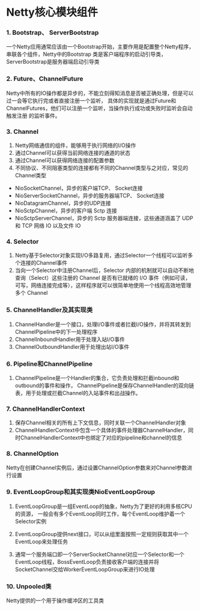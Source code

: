 # Netty核心模块组件

### 1. Bootstrap、 ServerBootstrap
一个Netty应用通常应该由一个Bootstrap开始，主要作用是配置整个Netty程序，串联各个组件，Netty中的Bootstrap
类是客户端程序的启动引导类，ServerBootstrap是服务器端启动引导类

### 2. Future、ChannelFuture
Netty中所有的IO操作都是异步的，不能立刻得知消息是否被正确处理，但是可以过一会等它执行完或者直接注册一个监听，
具体的实现就是通过Future和ChannelFutures，他们可以注册一个监听，当操作执行成功或失败时监听会自动触发注册
的监听事件。

### 3. Channel
1. Netty网络通信的组件，能够用于执行网络的I/O操作
2. 通过Channel可以获得当前网络连接的通道的状态
3. 通过Channel可以获得网络连接的配置参数
4. 不同协议、不同阻塞类型的连接都有不同的Channel类型与之对应，常见的Channel类型
 + NioSocketChannel，异步的客户端TCP、 Socket连接
 + NioServerSocketChannel，异步的服务器端TCP、 Socket连接
 + NioDatagramChannel，异步的UDP连接
 + NioSctpChannel，异步的客户端 Sctp 连接
 + NioSctpServerChannel，异步的 Sctp 服务器端连接，这些通道涵盖了 UDP 和 TCP 网络 IO 以及文件 IO

### 4. Selector
1. Netty基于Selector对象实现I/O多路复用，通过Selector一个线程可以监听多个连接的Channel事件
2. 当向一个Selector中注册Channel后，Selector 内部的机制就可以自动不断地查询（Select）这些注册的 Channel 是否有已就绪的 I/O 事件（例如可读，可写，网络连接完成等），这样程序就可以很简单地使用一个线程高效地管理多个 Channel

### 5. ChannelHandler及其实现类
1. ChannelHandler是一个接口，处理I/O事件或者拦截I/O操作，并将其转发到ChannelPipeline中的下一处理程序
2. ChannelInboundHandler用于处理入站I/O事件
3. ChannelOutboundHandler用于处理出站I/O事件


### 6. Pipeline和ChannelPipeline
1. ChannelPipeline是一个Handler的集合，它负责处理和拦截inbound和outbound的事件和操作，
ChannelPipeline是保存ChannelHandler的双向链表，用于处理或拦截Channel的入站事件和出战操作。
   

### 7. ChannelHandlerContext
1. 保存Channel相关的所有上下文信息，同时关联一个ChannelHandler对象
2. ChannelHandlerContext中包含一个具体的事件处理器ChannelHandler，同时ChannelHandlerContext中也绑定了对应的pipeline和channel的信息


### 8. ChannelOption
Netty在创建Channel实例后，通过设置ChannelOption参数来对Channel参数进行设置

### 9. EventLoopGroup和其实现类NioEventLoopGroup
1. EventLoopGroup是一组EventLoop的抽象，Netty为了更好的利用多核CPU的资源，
一般会有多个EventLoop同时工作，每个EventLoop维护着一个Selector实例
   
2. EventLoopGroup提供next接口，可以从组里面按照一定规则获取其中一个EventLoop来处理任务

3. 通常一个服务端口即一个ServerSocketChannel对应一个Selector和一个EventLoop线程，BossEventLoop负责接收客户端的连接并将
SocketChannel交给WorkerEventLoopGroup来进行IO处理
   
### 10. Unpooled类
Netty提供的一个用于操作缓冲区的工具类